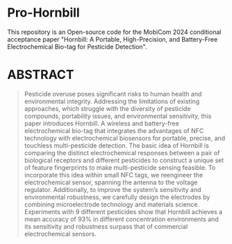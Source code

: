 # Pro-Hornbill
This repository is an Open-source code for the MobiCom 2024 conditional acceptance paper "Hornbill: A Portable, High-Precision, and Battery-Free Electrochemical Bio-tag for Pesticide Detection".

# ABSTRACT

> Pesticide overuse poses significant risks to human health and environmental integrity. Addressing the limitations of existing approaches, which struggle with the diversity of pesticide compounds, portability issues, and environmental sensitivity, this paper introduces Hornbill. A wireless and battery-free electrochemical bio-tag that integrates the advantages of NFC technology with electrochemical biosensors for portable, precise, and touchless multi-pesticide detection. The basic idea of Hornbill is comparing the distinct electrochemical responses between a pair of biological receptors and different pesticides to construct a unique set of feature fingerprints to make multi-pesticide sensing feasible. To incorporate this idea within small NFC tags, we reengineer the electrochemical sensor, spanning the antenna to the voltage regulator. Additionally, to improve the system’s sensitivity and environmental robustness, we carefully design the electrodes by combining microelectrode technology and materials science. Experiments with 9 different pesticides show that Hornbill achieves a mean accuracy of 93% in different concentration environments and its sensitivity and robustness surpass that of commercial electrochemical sensors.
